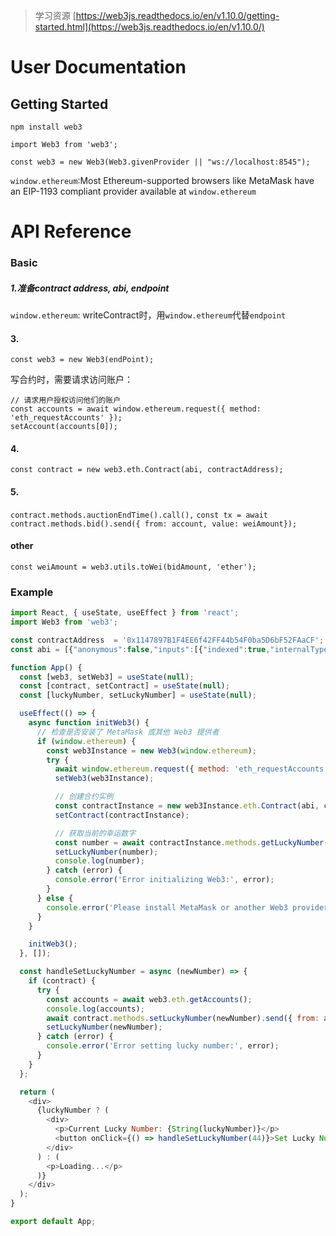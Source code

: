> 学习资源
> [https://web3js.readthedocs.io/en/v1.10.0/getting-started.html](https://web3js.readthedocs.io/en/v1.10.0/)

# User Documentation
## Getting Started
`npm install web3`

`import Web3 from 'web3';`

`const web3 = new Web3(Web3.givenProvider || "ws://localhost:8545");`

`window.ethereum`:Most Ethereum-supported browsers like MetaMask have an EIP-1193 compliant provider available at  `window.ethereum`

# API Reference


### Basic
##### 1.准备contract address, abi, endpoint
`window.ethereum`: writeContract时，用`window.ethereum`代替`endpoint`



#### 3.
`const web3 = new Web3(endPoint);`

写合约时，需要请求访问账户：
```
// 请求用户授权访问他们的账户
const accounts = await window.ethereum.request({ method: 'eth_requestAccounts' });
setAccount(accounts[0]);   
```

#### 4.
`const contract = new web3.eth.Contract(abi, contractAddress);`

#### 5.
`contract.methods.auctionEndTime().call(),`
`const tx = await contract.methods.bid().send({ from: account, value: weiAmount}); `



#### other
`const weiAmount = web3.utils.toWei(bidAmount, 'ether');`

### Example
```javascript
import React, { useState, useEffect } from 'react';
import Web3 from 'web3';

const contractAddress  = '0x1147897B1F4EE6f42FF44b54F0ba5D6bF52FAaCF';
const abi = [{"anonymous":false,"inputs":[{"indexed":true,"internalType":"uint256","name":"number","type":"uint256"}],"name":"LuckyNumberSet","type":"event"},{"inputs":[],"name":"getLuckyNumber","outputs":[{"internalType":"uint256","name":"","type":"uint256"}],"stateMutability":"view","type":"function"},{"inputs":[{"internalType":"uint256","name":"_luckyNumber","type":"uint256"}],"name":"setLuckyNumber","outputs":[],"stateMutability":"nonpayable","type":"function"}]

function App() {
  const [web3, setWeb3] = useState(null);
  const [contract, setContract] = useState(null);
  const [luckyNumber, setLuckyNumber] = useState(null);

  useEffect(() => {
    async function initWeb3() {
      // 检查是否安装了 MetaMask 或其他 Web3 提供者
      if (window.ethereum) {
        const web3Instance = new Web3(window.ethereum);
        try {
          await window.ethereum.request({ method: 'eth_requestAccounts' }); // 请求用户授权
          setWeb3(web3Instance);

          // 创建合约实例
          const contractInstance = new web3Instance.eth.Contract(abi, contractAddress);
          setContract(contractInstance);

          // 获取当前的幸运数字
          const number = await contractInstance.methods.getLuckyNumber().call();
          setLuckyNumber(number);
          console.log(number);
        } catch (error) {
          console.error('Error initializing Web3:', error);
        }
      } else {
        console.error('Please install MetaMask or another Web3 provider.');
      }
    }

    initWeb3();
  }, []);

  const handleSetLuckyNumber = async (newNumber) => {
    if (contract) {
      try {
        const accounts = await web3.eth.getAccounts();
        console.log(accounts);
        await contract.methods.setLuckyNumber(newNumber).send({ from: accounts[0] });
        setLuckyNumber(newNumber);
      } catch (error) {
        console.error('Error setting lucky number:', error);
      }
    }
  };

  return (
    <div>
      {luckyNumber ? (
        <div>
          <p>Current Lucky Number: {String(luckyNumber)}</p>
          <button onClick={() => handleSetLuckyNumber(44)}>Set Lucky Number to 42</button>
        </div>
      ) : (
        <p>Loading...</p>
      )}
    </div>
  );
}

export default App;
```
